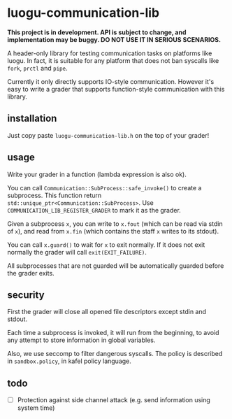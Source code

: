 # luogu-communication-lib

**This project is in development. API is subject to change, and implementation may be buggy. DO NOT USE IT IN SERIOUS SCENARIOS.**

A header-only library for testing communication tasks on platforms like luogu. In fact, it is suitable for any platform that does not ban syscalls like `fork`, `prctl` and `pipe`.

Currently it only directly supports IO-style communication. However it's easy to write a grader that supports function-style communication with this library.

## installation

Just copy paste `luogu-communication-lib.h` on the top of your grader!

## usage

Write your grader in a function (lambda expression is also ok).

You can call `Communication::SubProcess::safe_invoke()` to create a subprocess. This function return `std::unique_ptr<Communication::SubProcess>`. Use `COMMUNICATION_LIB_REGISTER_GRADER` to mark it as the grader.

Given a subprocess `x`, you can write to `x.fout` (which can be read via stdin of `x`), and read from `x.fin` (which contains the staff `x` writes to its stdout).

You can call `x.guard()` to wait for `x` to exit normally. If it does not exit normally the grader will call `exit(EXIT_FAILURE)`.

All subprocesses that are not guarded will be automatically guarded before the grader exits.

## security

First the grader will close all opened file descriptors except stdin and stdout.

Each time a subprocess is invoked, it will run from the beginning, to avoid any attempt to store information in global variables.

Also, we use seccomp to filter dangerous syscalls. The policy is described in `sandbox.policy`, in kafel policy language.

## todo

- [ ] Protection against side channel attack (e.g. send information using system time)